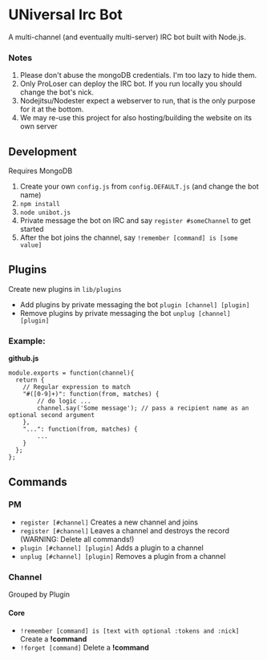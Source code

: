 # UNiversal Irc Bot

A multi-channel (and eventually multi-server) IRC bot built with Node.js.

### Notes

1. Please don't abuse the mongoDB credentials. I'm too lazy to hide them.
2. Only ProLoser can deploy the IRC bot. If you run locally you should change the bot's nick.
3. Nodejitsu/Nodester expect a webserver to run, that is the only purpose for it at the bottom.
4. We may re-use this project for also hosting/building the website on its own server

## Development

Requires MongoDB

1. Create your own `config.js` from `config.DEFAULT.js` (and change the bot name)
2. `npm install`
3. `node unibot.js`
4. Private message the bot on IRC and say `register #someChannel` to get started
5. After the bot joins the channel, say `!remember [command] is [some value]`

## Plugins

Create new plugins in `lib/plugins`

* Add plugins by private messaging the bot `plugin [channel] [plugin]`
* Remove plugins by private messaging the bot `unplug [channel] [plugin]`

### Example:

**github.js**
```
module.exports = function(channel){
  return {
  	// Regular expression to match
    "#([0-9]+)": function(from, matches) {
    	// do logic ...
    	channel.say('Some message'); // pass a recipient name as an optional second argument
    },
    "...": function(from, matches) {
      	...
	}
  };
};
```

## Commands

### PM

* `register [#channel]` Creates a new channel and joins
* `register [#channel]` Leaves a channel and destroys the record (WARNING: Delete all commands!)
* `plugin [#channel] [plugin]` Adds a plugin to a channel
* `unplug [#channel] [plugin]` Removes a plugin from a channel

### Channel

Grouped by Plugin

#### Core

* `!remember [command] is [text with optional :tokens and :nick]` Create a **!command**
* `!forget [command]` Delete a **!command**